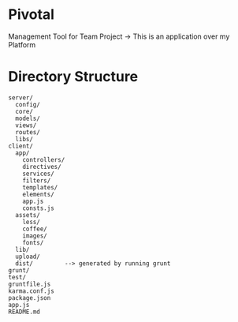 # Pivotal
Management Tool for Team Project -> This is an application over my Platform

# Directory Structure
    server/
      config/
      core/
      models/
      views/
      routes/
      libs/    
    client/
      app/
        controllers/
        directives/
        services/
        filters/
        templates/
        elements/
        app.js
        consts.js
      assets/
        less/
        coffee/
        images/
        fonts/
      lib/
      upload/
      dist/         --> generated by running grunt
    grunt/
    test/
    gruntfile.js
    karma.conf.js
    package.json
    app.js
    README.md
